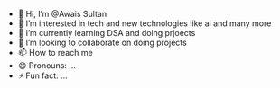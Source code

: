- 👋 Hi, I’m @Awais Sultan
- 👀 I’m interested in tech and new technologies like ai and many more
- 🌱 I’m currently learning DSA and doing prjoects
- 💞️ I’m looking to collaborate on doing projects 
- 📫 How to reach me 
- 😄 Pronouns: ...
- ⚡ Fun fact: ...

<!---
mrawais-sultan/mrawais-sultan is a ✨ special ✨ repository because its `README.md` (this file) appears on your GitHub profile.
You can click the Preview link to take a look at your changes.
--->
